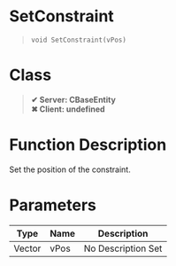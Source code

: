 # SetConstraint
> `void SetConstraint(vPos)`
# Class
> __✔ Server: CBaseEntity__  
> __✖ Client: undefined__  
# Function Description
Set the position of the constraint.
# Parameters
Type|Name|Description
--|--|--
Vector|vPos|No Description Set
